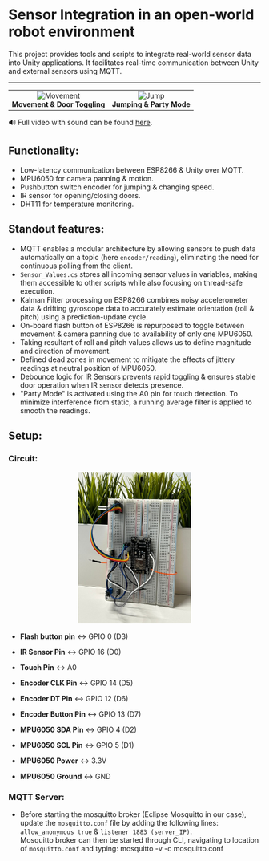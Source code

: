 # Sensor Integration in an open-world robot environment

This project provides tools and scripts to integrate real-world sensor data into Unity applications. It facilitates real-time communication between Unity and external sensors using MQTT.

---

<div align="center">
  <table>
    <tr>
      <td align="center">
        <img src="Media/Part1.gif" alt="Movement" width="300"/><br/>
        <strong>Movement & Door Toggling</strong>
      </td>
      <td align="center">
        <img src="Media/Part2.gif" alt="Jump" width="300"/><br/>
        <strong>Jumping & Party Mode</strong>
      </td>
    </tr>
  </table>
</div>


🔊 Full video with sound can be found [here](https://drive.google.com/file/d/14CyB23MFSlaou9Ww0Q3Laj8IH2a7n3tp/view?usp=sharing).
 
## Functionality:
- Low-latency communication between ESP8266 & Unity over MQTT. 
- MPU6050 for camera panning & motion.
- Pushbutton switch encoder for jumping & changing speed.
- IR sensor for opening/closing doors.
- DHT11 for temperature monitoring.

## Standout features:
- MQTT enables a modular architecture by allowing sensors to push data automatically on a topic (here `encoder/reading`), eliminating the need for continuous polling from the client.
- `Sensor_Values.cs` stores all incoming sensor values in variables, making them accessible to other scripts while also focusing on thread-safe execution.
- Kalman Filter processing on ESP8266 combines noisy accelerometer data & drifting gyroscope data to accurately estimate orientation (roll & pitch) using a prediction-update cycle.
- On-board flash button of ESP8266 is repurposed to toggle between movement & camera panning due to availability of only one MPU6050.
- Taking resultant of roll and pitch values allows us to define magnitude and direction of movement.
- Defined dead zones in movement to mitigate the effects of jittery readings at neutral position of MPU6050.
- Debounce logic for IR Sensors prevents rapid toggling & ensures stable door operation when IR sensor detects presence.
- "Party Mode" is activated using the A0 pin for touch detection. To minimize interference from static, a running average filter is applied to smooth the readings.

## Setup:
### Circuit:

<p align="center">
  <img src="Media/Circuit.jpeg" alt="Circuit Diagram" width="45%"/>
</p>
  
- **Flash button pin** <-> GPIO 0 (D3)
- **IR Sensor Pin** <-> GPIO 16 (D0)
- **Touch Pin** <-> A0
- **Encoder CLK Pin** <-> GPIO 14 (D5)
- **Encoder DT Pin** <-> GPIO 12 (D6)
- **Encoder Button Pin** <-> GPIO 13 (D7)

- **MPU6050 SDA Pin** <-> GPIO 4 (D2)
- **MPU6050 SCL Pin** <-> GPIO 5 (D1)
- **MPU6050 Power** <-> 3.3V
- **MPU6050 Ground** <-> GND

### MQTT Server:
- Before starting the mosquitto broker (Eclipse Mosquitto in our case), update the `mosquitto.conf` file by adding the following lines:
`allow_anonymous true`  & 
`listener 1883 (server_IP)`.  
Mosquitto broker can then be started through CLI, navigating to location of `mosquitto.conf` and typing:
mosquitto -v -c mosquitto.conf
